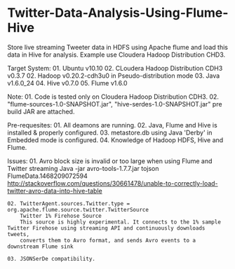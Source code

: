 # Twitter-Data-Analysis-Using-Flume-Hive
Store live streaming Tweeter data in HDFS using Apache flume and load this data in Hive for analysis. Example use Cloudera Hadoop Distribution CHD3.

Target System:
	01. Ubuntu v10.10
	02. CLoudera Hadoop Distribution CDH3 v0.3.7
	02. Hadoop v0.20.2-cdh3u0 in Pseudo-distribution mode
	03. Java v1.6.0_24
	04. Hive v0.7.0
	05. Flume v1.6.0

Note:
	01. Code is tested only on Cloudera Hadoop Distribution CDH3. 
	02. "flume-sources-1.0-SNAPSHOT.jar", "hive-serdes-1.0-SNAPSHOT.jar" pre build JAR are attached.

Pre-requesites:
	01. All deamons are running.
	02. Java, Flume and Hive is installed & properly configured.
	03. metastore.db using Java 'Derby' in Embedded mode is configured.
	04. Knowledge of Hadoop HDFS, Hive and Flume.

Issues:
	01. Avro block size is invalid or too large when using Flume and Twitter streaming
		Java -jar avro-tools-1.7.7.jar tojson FlumeData.1468209072594
		http://stackoverflow.com/questions/30661478/unable-to-correctly-load-twitter-avro-data-into-hive-table

	02. TwitterAgent.sources.Twitter.type = org.apache.flume.source.twitter.TwitterSource
		Twitter 1% Firehose Source
		This source is highly experimental. It connects to the 1% sample Twitter Firehose using streaming API and continuously downloads tweets, 
		converts them to Avro format, and sends Avro events to a downstream Flume sink
		
	03. JSONSerDe compatibility.
